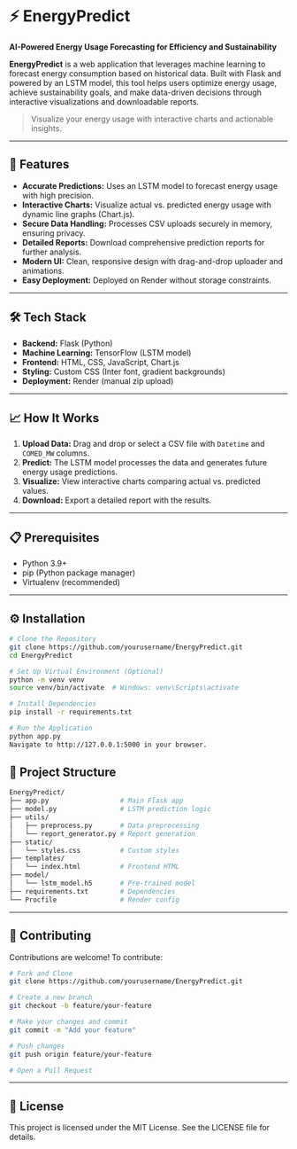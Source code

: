 # ⚡ EnergyPredict  
**AI-Powered Energy Usage Forecasting for Efficiency and Sustainability**

**EnergyPredict** is a web application that leverages machine learning to forecast energy consumption based on historical data. Built with Flask and powered by an LSTM model, this tool helps users optimize energy usage, achieve sustainability goals, and make data-driven decisions through interactive visualizations and downloadable reports.

> Visualize your energy usage with interactive charts and actionable insights.

---

## 🚀 Features

- **Accurate Predictions:** Uses an LSTM model to forecast energy usage with high precision.
- **Interactive Charts:** Visualize actual vs. predicted energy usage with dynamic line graphs (Chart.js).
- **Secure Data Handling:** Processes CSV uploads securely in memory, ensuring privacy.
- **Detailed Reports:** Download comprehensive prediction reports for further analysis.
- **Modern UI:** Clean, responsive design with drag-and-drop uploader and animations.
- **Easy Deployment:** Deployed on Render without storage constraints.

---

## 🛠️ Tech Stack

- **Backend:** Flask (Python)  
- **Machine Learning:** TensorFlow (LSTM model)  
- **Frontend:** HTML, CSS, JavaScript, Chart.js  
- **Styling:** Custom CSS (Inter font, gradient backgrounds)  
- **Deployment:** Render (manual zip upload)  

---

## 📈 How It Works

1. **Upload Data:** Drag and drop or select a CSV file with `Datetime` and `COMED_MW` columns.
2. **Predict:** The LSTM model processes the data and generates future energy usage predictions.
3. **Visualize:** View interactive charts comparing actual vs. predicted values.
4. **Download:** Export a detailed report with the results.

---

## 📋 Prerequisites

- Python 3.9+
- pip (Python package manager)
- Virtualenv (recommended)

---

## ⚙️ Installation

```bash
# Clone the Repository
git clone https://github.com/yourusername/EnergyPredict.git
cd EnergyPredict

# Set Up Virtual Environment (Optional)
python -m venv venv
source venv/bin/activate  # Windows: venv\Scripts\activate

# Install Dependencies
pip install -r requirements.txt

# Run the Application
python app.py
Navigate to http://127.0.0.1:5000 in your browser.

```

## 📂 Project Structure

```bash
EnergyPredict/
├── app.py                  # Main Flask app
├── model.py                # LSTM prediction logic
├── utils/
│   ├── preprocess.py       # Data preprocessing
│   └── report_generator.py # Report generation
├── static/
│   └── styles.css          # Custom styles
├── templates/
│   └── index.html          # Frontend HTML
├── model/
│   └── lstm_model.h5       # Pre-trained model
├── requirements.txt        # Dependencies
└── Procfile                # Render config
```

---

## 🤝 Contributing

Contributions are welcome!
To contribute:

```bash
# Fork and Clone
git clone https://github.com/yourusername/EnergyPredict.git

# Create a new branch
git checkout -b feature/your-feature

# Make your changes and commit
git commit -m "Add your feature"

# Push changes
git push origin feature/your-feature

# Open a Pull Request
```

---

## 📜 License

This project is licensed under the MIT License. See the LICENSE file for details.

